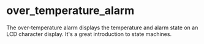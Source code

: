 over_temperature_alarm
======================

The over-temperature alarm displays the temperature and alarm state on an LCD character display. It's a great introduction to state machines.
